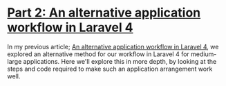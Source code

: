 [Part 2: An alternative application workflow in Laravel 4](http://kirkbushell.me/laravel-4-an-alternative-application-workflow-part-2)
========

In my previous article; [An alternative application workflow in Laravel 4](/laravel-4-an-alternative-application-workflow/), we explored an alternative method for our workflow in Laravel 4 for medium-large applications. Here we'll explore this in more depth, by looking at the steps and code required to make such an application arrangement work well.
